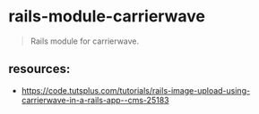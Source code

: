 # rails-module-carrierwave
> Rails module for carrierwave.

## resources:
+ https://code.tutsplus.com/tutorials/rails-image-upload-using-carrierwave-in-a-rails-app--cms-25183